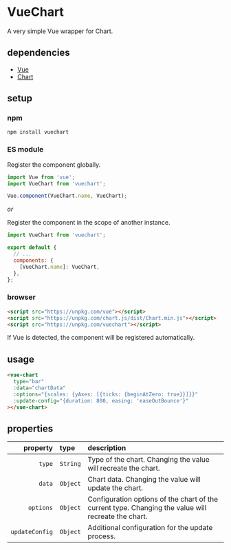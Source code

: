 # VueChart

A very simple Vue wrapper for Chart.

## dependencies

- [Vue](https://github.com/vuejs/vue)
- [Chart](https://github.com/chartjs/Chart.js)

## setup

### npm

```shell
npm install vuechart
```

### ES module

Register the component globally.

```javascript
import Vue from 'vue';
import VueChart from 'vuechart';

Vue.component(VueChart.name, VueChart);
```

*or*

Register the component in the scope of another instance.

```javascript
import VueChart from 'vuechart';

export default {
  // ...
  components: {
    [VueChart.name]: VueChart,
  },
};
```

### browser

```html
<script src="https://unpkg.com/vue"></script>
<script src="https://unpkg.com/chart.js/dist/Chart.min.js"></script>
<script src="https://unpkg.com/vuechart"></script>
```

If Vue is detected, the component will be registered automatically.

## usage

```html
<vue-chart
  type="bar"
  :data="chartData"
  :options="{scales: {yAxes: [{ticks: {beginAtZero: true}}]}}"
  :update-config="{duration: 800, easing: 'easeOutBounce'}"
></vue-chart>
```

## properties

| property | type | description |
| ---: | :--- | :--- |
| `type` | `String` | Type of the chart. Changing the value will recreate the chart. |
| `data` | `Object` | Chart data. Changing the value will update the chart. |
| `options` | `Object` | Configuration options of the chart of the current type. Changing the value will recreate the chart. |
| `updateConfig` | `Object` | Additional configuration for the update process. |
